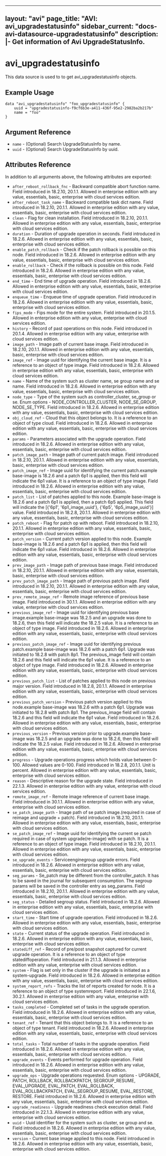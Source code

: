 <!--
    Copyright 2021 VMware, Inc.
    SPDX-License-Identifier: Mozilla Public License 2.0
-->
---
layout: "avi"
page_title: "AVI: avi_upgradestatusinfo"
sidebar_current: "docs-avi-datasource-upgradestatusinfo"
description: |-
  Get information of Avi UpgradeStatusInfo.
---

# avi_upgradestatusinfo

This data source is used to to get avi_upgradestatusinfo objects.

## Example Usage

```hcl
data "avi_upgradestatusinfo" "foo_upgradestatusinfo" {
    uuid = "upgradestatusinfo-f9cf6b3e-a411-436f-95e2-2982ba2b217b"
    name = "foo"
}
```

## Argument Reference

* `name` - (Optional) Search UpgradeStatusInfo by name.
* `uuid` - (Optional) Search UpgradeStatusInfo by uuid.

## Attributes Reference

In addition to all arguments above, the following attributes are exported:

* `after_reboot_rollback_fnc` - Backward compatible abort function name. Field introduced in 18.2.10, 20.1.1. Allowed in enterprise edition with any value, essentials, basic, enterprise with cloud services edition.
* `after_reboot_task_name` - Backward compatible task dict name. Field introduced in 18.2.10, 20.1.1. Allowed in enterprise edition with any value, essentials, basic, enterprise with cloud services edition.
* `clean` - Flag for clean installation. Field introduced in 18.2.10, 20.1.1. Allowed in enterprise edition with any value, essentials, basic, enterprise with cloud services edition.
* `duration` - Duration of upgrade operation in seconds. Field introduced in 18.2.6. Allowed in enterprise edition with any value, essentials, basic, enterprise with cloud services edition.
* `enable_patch_rollback` - Check if the patch rollback is possible on this node. Field introduced in 18.2.6. Allowed in enterprise edition with any value, essentials, basic, enterprise with cloud services edition.
* `enable_rollback` - Check if the rollback is possible on this node. Field introduced in 18.2.6. Allowed in enterprise edition with any value, essentials, basic, enterprise with cloud services edition.
* `end_time` - End time of upgrade operation. Field introduced in 18.2.6. Allowed in enterprise edition with any value, essentials, basic, enterprise with cloud services edition.
* `enqueue_time` - Enqueue time of upgrade operation. Field introduced in 18.2.6. Allowed in enterprise edition with any value, essentials, basic, enterprise with cloud services edition.
* `fips_mode` - Fips mode for the entire system. Field introduced in 20.1.5. Allowed in enterprise edition with any value, enterprise with cloud services edition.
* `history` - Record of past operations on this node. Field introduced in 20.1.4. Allowed in enterprise edition with any value, enterprise with cloud services edition.
* `image_path` - Image path of current base image. Field introduced in 18.2.10, 20.1.1. Allowed in enterprise edition with any value, essentials, basic, enterprise with cloud services edition.
* `image_ref` - Image uuid for identifying the current base image. It is a reference to an object of type image. Field introduced in 18.2.6. Allowed in enterprise edition with any value, essentials, basic, enterprise with cloud services edition.
* `name` - Name of the system such as cluster name, se group name and se name. Field introduced in 18.2.6. Allowed in enterprise edition with any value, essentials, basic, enterprise with cloud services edition.
* `node_type` - Type of the system such as controller_cluster, se_group or se. Enum options - NODE_CONTROLLER_CLUSTER, NODE_SE_GROUP, NODE_SE_TYPE. Field introduced in 18.2.6. Allowed in enterprise edition with any value, essentials, basic, enterprise with cloud services edition.
* `obj_cloud_ref` - Cloud that this object belongs to. It is a reference to an object of type cloud. Field introduced in 18.2.6. Allowed in enterprise edition with any value, essentials, basic, enterprise with cloud services edition.
* `params` - Parameters associated with the upgrade operation. Field introduced in 18.2.6. Allowed in enterprise edition with any value, essentials, basic, enterprise with cloud services edition.
* `patch_image_path` - Image path of current patch image. Field introduced in 18.2.10, 20.1.1. Allowed in enterprise edition with any value, essentials, basic, enterprise with cloud services edition.
* `patch_image_ref` - Image uuid for identifying the current patch.example  base-image is 18.2.6 and a patch 6p1 is applied, then this field will indicate the 6p1 value. It is a reference to an object of type image. Field introduced in 18.2.6. Allowed in enterprise edition with any value, essentials, basic, enterprise with cloud services edition.
* `patch_list` - List of patches applied to this node. Example  base-image is 18.2.6 and a patch 6p1 is applied, then a patch 6p5 applied. This field will indicate the [{'6p1', '6p1_image_uuid'}, {'6p5', '6p5_image_uuid'}] value. Field introduced in 18.2.8, 20.1.1. Allowed in enterprise edition with any value, essentials, basic, enterprise with cloud services edition.
* `patch_reboot` - Flag for patch op with reboot. Field introduced in 18.2.10, 20.1.1. Allowed in enterprise edition with any value, essentials, basic, enterprise with cloud services edition.
* `patch_version` - Current patch version applied to this node. Example  base-image is 18.2.6 and a patch 6p1 is applied, then this field will indicate the 6p1 value. Field introduced in 18.2.6. Allowed in enterprise edition with any value, essentials, basic, enterprise with cloud services edition.
* `prev_image_path` - Image path of previous base image. Field introduced in 18.2.10, 20.1.1. Allowed in enterprise edition with any value, essentials, basic, enterprise with cloud services edition.
* `prev_patch_image_path` - Image path of previous patch image. Field introduced in 18.2.10, 20.1.1. Allowed in enterprise edition with any value, essentials, basic, enterprise with cloud services edition.
* `prev_remote_image_ref` - Remote image reference of previous base image. Field introduced in 30.1.1. Allowed in enterprise edition with any value, enterprise with cloud services edition.
* `previous_image_ref` - Image uuid for identifying previous base image.example  base-image was 18.2.5 and an upgrade was done to 18.2.6, then this field will indicate the 18.2.5 value. It is a reference to an object of type image. Field introduced in 18.2.6. Allowed in enterprise edition with any value, essentials, basic, enterprise with cloud services edition.
* `previous_patch_image_ref` - Image uuid for identifying previous patch.example  base-image was 18.2.6 with a patch 6p1. Upgrade was initiated to 18.2.8 with patch 8p1. The previous_image field will contain 18.2.6 and this field will indicate the 6p1 value. It is a reference to an object of type image. Field introduced in 18.2.6. Allowed in enterprise edition with any value, essentials, basic, enterprise with cloud services edition.
* `previous_patch_list` - List of patches applied to this node on previous major version. Field introduced in 18.2.8, 20.1.1. Allowed in enterprise edition with any value, essentials, basic, enterprise with cloud services edition.
* `previous_patch_version` - Previous patch version applied to this node.example  base-image was 18.2.6 with a patch 6p1. Upgrade was initiated to 18.2.8 with patch 8p1. The previous_image field will contain 18.2.6 and this field will indicate the 6p1 value. Field introduced in 18.2.6. Allowed in enterprise edition with any value, essentials, basic, enterprise with cloud services edition.
* `previous_version` - Previous version prior to upgrade.example  base-image was 18.2.5 and an upgrade was done to 18.2.6, then this field will indicate the 18.2.5 value. Field introduced in 18.2.6. Allowed in enterprise edition with any value, essentials, basic, enterprise with cloud services edition.
* `progress` - Upgrade operations progress which holds value between 0-100. Allowed values are 0-100. Field introduced in 18.2.8, 20.1.1. Unit is percent. Allowed in enterprise edition with any value, essentials, basic, enterprise with cloud services edition.
* `reason` - Descriptive reason for the upgrade state. Field introduced in 22.1.3. Allowed in enterprise edition with any value, enterprise with cloud services edition.
* `remote_image_ref` - Remote image reference of current base image. Field introduced in 30.1.1. Allowed in enterprise edition with any value, enterprise with cloud services edition.
* `se_patch_image_path` - Image path of se patch image.(required in case of reimage and upgrade + patch). Field introduced in 18.2.10, 20.1.1. Allowed in enterprise edition with any value, essentials, basic, enterprise with cloud services edition.
* `se_patch_image_ref` - Image uuid for identifying the current se patch required in case of system upgrade(re-image) with se patch. It is a reference to an object of type image. Field introduced in 18.2.10, 20.1.1. Allowed in enterprise edition with any value, essentials, basic, enterprise with cloud services edition.
* `se_upgrade_events` - Serviceenginegroup upgrade errors. Field introduced in 18.2.6. Allowed in enterprise edition with any value, essentials, basic, enterprise with cloud services edition.
* `seg_params` - Se_patch may be different from the controller_patch. It has to be saved in the journal for subsequent consumption. The segroup params will be saved in the controller entry as seg_params. Field introduced in 18.2.10, 20.1.1. Allowed in enterprise edition with any value, essentials, basic, enterprise with cloud services edition.
* `seg_status` - Detailed segroup status. Field introduced in 18.2.6. Allowed in enterprise edition with any value, essentials, basic, enterprise with cloud services edition.
* `start_time` - Start time of upgrade operation. Field introduced in 18.2.6. Allowed in enterprise edition with any value, essentials, basic, enterprise with cloud services edition.
* `state` - Current status of the upgrade operation. Field introduced in 18.2.6. Allowed in enterprise edition with any value, essentials, basic, enterprise with cloud services edition.
* `statediff_ref` - Record of pre/post snapshot captured for current upgrade operation. It is a reference to an object of type statediffoperation. Field introduced in 21.1.3. Allowed in enterprise edition with any value, enterprise with cloud services edition.
* `system` - Flag is set only in the cluster if the upgrade is initiated as a system-upgrade. Field introduced in 18.2.6. Allowed in enterprise edition with any value, essentials, basic, enterprise with cloud services edition.
* `system_report_refs` - Tracks the list of reports created for node. It is a reference to an object of type systemreport. Field introduced in 22.1.6, 30.2.1. Allowed in enterprise edition with any value, enterprise with cloud services edition.
* `tasks_completed` - Completed set of tasks in the upgrade operation. Field introduced in 18.2.6. Allowed in enterprise edition with any value, essentials, basic, enterprise with cloud services edition.
* `tenant_ref` - Tenant that this object belongs to. It is a reference to an object of type tenant. Field introduced in 18.2.6. Allowed in enterprise edition with any value, essentials, basic, enterprise with cloud services edition.
* `total_tasks` - Total number of tasks in the upgrade operation. Field introduced in 18.2.6. Allowed in enterprise edition with any value, essentials, basic, enterprise with cloud services edition.
* `upgrade_events` - Events performed for upgrade operation. Field introduced in 18.2.6. Allowed in enterprise edition with any value, essentials, basic, enterprise with cloud services edition.
* `upgrade_ops` - Upgrade operations requested. Enum options - UPGRADE, PATCH, ROLLBACK, ROLLBACKPATCH, SEGROUP_RESUME, EVAL_UPGRADE, EVAL_PATCH, EVAL_ROLLBACK, EVAL_ROLLBACKPATCH, EVAL_SEGROUP_RESUME, EVAL_RESTORE, RESTORE. Field introduced in 18.2.6. Allowed in enterprise edition with any value, essentials, basic, enterprise with cloud services edition.
* `upgrade_readiness` - Upgrade readiness check execution detail. Field introduced in 22.1.3. Allowed in enterprise edition with any value, enterprise with cloud services edition.
* `uuid` - Uuid identifier for the system such as cluster, se group and se. Field introduced in 18.2.6. Allowed in enterprise edition with any value, essentials, basic, enterprise with cloud services edition.
* `version` - Current base image applied to this node. Field introduced in 18.2.6. Allowed in enterprise edition with any value, essentials, basic, enterprise with cloud services edition.


